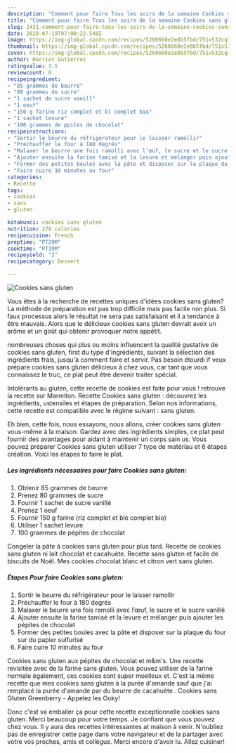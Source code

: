 ```yaml
---
description: "Comment pour faire Tous les soirs de la semaine Cookies sans gluten"
title: "Comment pour faire Tous les soirs de la semaine Cookies sans gluten"
slug: 2431-comment-pour-faire-tous-les-soirs-de-la-semaine-cookies-sans-gluten
date: 2020-07-19T07:00:22.548Z
image: https://img-global.cpcdn.com/recipes/5260660e2e8b5fbd/751x532cq70/cookies-sans-gluten-photo-principale-de-la-recette.jpg
thumbnail: https://img-global.cpcdn.com/recipes/5260660e2e8b5fbd/751x532cq70/cookies-sans-gluten-photo-principale-de-la-recette.jpg
cover: https://img-global.cpcdn.com/recipes/5260660e2e8b5fbd/751x532cq70/cookies-sans-gluten-photo-principale-de-la-recette.jpg
author: Harriet Gutierrez
ratingvalue: 3.5
reviewcount: 8
recipeingredient:
- "85 grammes de beurre"
- "80 grammes de sucre"
- "1 sachet de sucre vanill"
- "1 oeuf"
- "150 g farine riz complet et bl complet bio"
- "1 sachet levure"
- "100 grammes de ppites de chocolat"
recipeinstructions:
- "Sortir le beurre du réfrigérateur pour le laisser ramollir"
- "Préchauffer le four à 180 degrés"
- "Malaxer le beurre une fois ramolli avec l’œuf, le sucre et le sucre vanillé"
- "Ajouter ensuite la farine tamisé et la levure et mélanger puis ajouter les pépites de chocolat"
- "Former des petites boules avec la pâte et disposer sur la plaque du four sur du papier sulfurisé"
- "Faire cuire 10 minutes au four"
categories:
- Recette
tags:
- cookies
- sans
- gluten

katakunci: cookies sans gluten 
nutrition: 278 calories
recipecuisine: French
preptime: "PT29M"
cooktime: "PT39M"
recipeyield: "2"
recipecategory: Dessert

---
```



![Cookies sans gluten](https://img-global.cpcdn.com/recipes/5260660e2e8b5fbd/751x532cq70/cookies-sans-gluten-photo-principale-de-la-recette.jpg)

Vous êtes à la recherche de recettes uniques d'idées cookies sans gluten? La méthode de préparation est pas trop difficile mais pas facile non plus. Si faux processus alors le résultat ne sera pas satisfaisant et il a tendance à être mauvais. Alors que le délicieux cookies sans gluten devrait avoir un arôme et un goût qui obtenir provoquer notre appétit.

nombreuses choses qui plus ou moins influencent la qualité gustative de cookies sans gluten, first du type d'ingrédients, suivant la sélection des ingrédients frais, jusqu'à comment faire et servir. Pas besoin étourdi if veux prépare cookies sans gluten délicieux à chez vous, car tant que vous connaissez le truc, ce plat peut être devenir traiter spécial.

Intolérants au gluten, cette recette de cookies est faite pour vous ! retrouve la recette sur Marmiton. Recette Cookies sans gluten : découvrez les ingrédients, ustensiles et étapes de préparation. Selon nos informations, cette recette est compatible avec le régime suivant : sans gluten.


Eh bien, cette fois, nous essayons, nous allons, créer cookies sans gluten vous-même à la maison. Gardez avec des ingrédients simples, ce plat peut fournir des avantages pour aidant à maintenir un corps sain us. Vous pouvez préparer Cookies sans gluten utiliser 7 type de matériau et 6 étapes création. Voici les étapes to faire le plat.

<!--inarticleads1-->

##### Les ingrédients nécessaires pour faire Cookies sans gluten:

1. Obtenir 85 grammes de beurre
1. Prenez 80 grammes de sucre
1. Fournir 1 sachet de sucre vanillé
1. Prenez 1 oeuf
1. Fournir 150 g farine (riz complet et blé complet bio)
1. Utiliser 1 sachet levure
1.  100 grammes de pépites de chocolat


Congeler la pâte à cookies sans gluten pour plus tard. Recette de cookies sans gluten ni lait chocolat et cacahuète. Recette sans gluten et facile de biscuits de Noël. Mes cookies chocolat blanc et citron vert sans gluten. 

<!--inarticleads2-->

##### Étapes Pour faire Cookies sans gluten:

1. Sortir le beurre du réfrigérateur pour le laisser ramollir
1. Préchauffer le four à 180 degrés
1. Malaxer le beurre une fois ramolli avec l’œuf, le sucre et le sucre vanillé
1. Ajouter ensuite la farine tamisé et la levure et mélanger puis ajouter les pépites de chocolat
1. Former des petites boules avec la pâte et disposer sur la plaque du four sur du papier sulfurisé
1. Faire cuire 10 minutes au four


Cookies sans gluten aux pépites de chocolat et m&amp;m&#39;s. Une recette revisitée avec de la farine sans gluten. Vous pouvez utiliser de la farine normale également, ces cookies sont super moelleux et. C&#39;est la même recette que mes cookies sans gluten à la purée d&#39;amande sauf que j&#39;ai remplacé la purée d&#39;amande par du beurre de cacahuète.. Cookies sans Gluten Greenberry - Appelez les Ooky! 


Donc c'est va emballer ça pour cette recette exceptionnelle cookies sans gluten. Merci beaucoup pour votre temps. Je confiant que vous pouvez chez vous. Il y aura des recettes  intéressantes at maison à venir. N'oubliez pas de enregistrer cette page dans votre navigateur et de la partager avec votre vos proches, amis et collègue. Merci encore d'avoir lu. Allez cuisiner!
